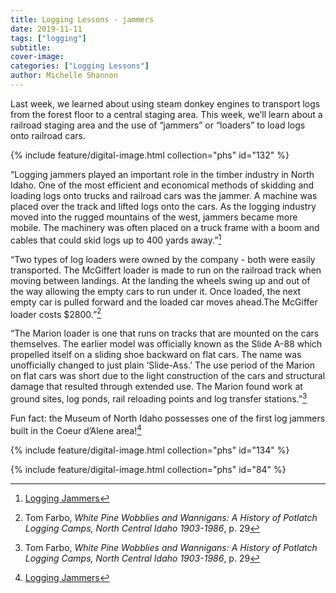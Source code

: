 ```yaml
---
title: Logging Lessons - jammers
date: 2019-11-11
tags: ["logging"]
subtitle: 
cover-image: 
categories: ["Logging Lessons"]
author: Michelle Shannon
---
```


Last week, we learned about using steam donkey engines to transport logs from the forest floor to a central staging area. This week, we’ll learn about a railroad staging area and the use of “jammers” or “loaders” to load logs onto railroad cars.

{% include feature/digital-image.html collection="phs" id="132" %}

“Logging jammers played an important role in the timber
industry in North Idaho. One of the most efficient and economical methods of
skidding and loading logs onto trucks and railroad cars was the jammer. A
machine was placed over the track and lifted logs onto the cars. As the logging
industry moved into the rugged mountains of the west, jammers became more
mobile. The machinery was often placed on a truck frame with a boom and cables
that could skid logs up to 400 yards away.”[^1]

“Two types of log loaders were owned by the company - both were easily transported. The McGiffert loader is made to run on the railroad track when moving between landings. At the landing the wheels swing up and out of the way allowing the empty cars to run under it. Once loaded, the next empty car is pulled forward and the loaded car moves ahead.The McGiffer loader costs $2800.”[^2]

“The Marion loader is one that runs on tracks that are mounted on the cars themselves. The earlier model was officially known as the Slide A-88 which propelled itself on a sliding shoe backward on flat cars. The name was unofficially changed to just plain ‘Slide-Ass.’ The use period of the Marion on flat cars was short due to the light construction of the cars and structural damage that resulted through extended use. The Marion found work at ground sites, log ponds, rail reloading points and log transfer stations.”[^2]

Fun fact: the Museum of North Idaho possesses one of the first log jammers built in the Coeur d’Alene area!<a href="https://www.tumblr.com/blog/uispecialcollections/queue#_ftn2" title="">[^1]

{% include feature/digital-image.html collection="phs" id="134" %}

{% include feature/digital-image.html collection="phs" id="84" %}

[^1]: [Logging Jammers](https://nickelsworth.com/articles/photo-of-the-week-logging-jammers)

[^2]: Tom Farbo, *White Pine Wobblies and Wannigans: A History of Potlatch Logging Camps, North Central Idaho 1903-1986*, p. 29
